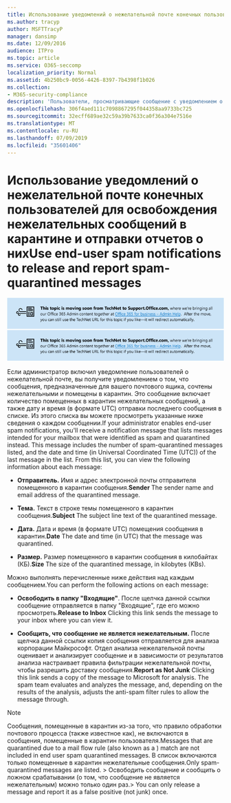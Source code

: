 ```yaml
---
title: Использование уведомлений о нежелательной почте конечных пользователей для освобождения нежелательных сообщений в карантине и отправки отчетов о них
ms.author: tracyp
author: MSFTTracyP
manager: dansimp
ms.date: 12/09/2016
audience: ITPro
ms.topic: article
ms.service: O365-seccomp
localization_priority: Normal
ms.assetid: 4b250bc9-0056-4426-8397-7b4398f1b026
ms.collection:
- M365-security-compliance
description: 'Пользователи, просматривающие сообщение с уведомлением о нежелательной почте от администратора о том, что почтовые сообщения помещены в карантин, могут выполнять эти действия с сообщениями. '
ms.openlocfilehash: 306f4aed111c7098867295f044358aa9733bc725
ms.sourcegitcommit: 32ecff689ae32c59a39b7633ca0f36a304e7516e
ms.translationtype: MT
ms.contentlocale: ru-RU
ms.lasthandoff: 07/09/2019
ms.locfileid: "35601406"
---
```

# <a name="use-end-user-spam-notifications-to-release-and-report-spam-quarantined-messages"></a><span data-ttu-id="6a2e2-103">Использование уведомлений о нежелательной почте конечных пользователей для освобождения нежелательных сообщений в карантине и отправки отчетов о них</span><span class="sxs-lookup"><span data-stu-id="6a2e2-103">Use end-user spam notifications to release and report spam-quarantined messages</span></span>

<span data-ttu-id="6a2e2-104">[![Текст на изображении, посвященном перемещению содержимого с сайта TechNet на сайт support.office.com](media/ab7c897a-4798-4f31-8c84-f17a8409b133.png)](https://go.microsoft.com/fwlink/p/?LinkID=624152)</span><span class="sxs-lookup"><span data-stu-id="6a2e2-104">[![Text in image about content moving from TechNet to support.office.com](media/ab7c897a-4798-4f31-8c84-f17a8409b133.png)](https://go.microsoft.com/fwlink/p/?LinkID=624152)</span></span>
  
<span data-ttu-id="6a2e2-p101">Если администратор включил уведомление пользователей о нежелательной почте, вы получите уведомлением о том, что сообщения, предназначенные для вашего почтового ящика, сочтены нежелательными и помещены в карантин. Это сообщение включает количество помещенных в карантин нежелательных сообщений, а также дату и время (в формате UTC) отправки последнего сообщения в списке. Из этого списка вы можете просмотреть указанные ниже сведения о каждом сообщении.</span><span class="sxs-lookup"><span data-stu-id="6a2e2-p101">If your administrator enables end-user spam notifications, you'll receive a notification message that lists messages intended for your mailbox that were identified as spam and quarantined instead. This message includes the number of spam-quarantined messages listed, and the date and time (in Universal Coordinated Time (UTC)) of the last message in the list. From this list, you can view the following information about each message:</span></span> 
  
- <span data-ttu-id="6a2e2-108">**Отправитель.** Имя и адрес электронной почты отправителя помещенного в карантин сообщения.</span><span class="sxs-lookup"><span data-stu-id="6a2e2-108">**Sender** The sender name and email address of the quarantined message.</span></span> 
    
- <span data-ttu-id="6a2e2-109">**Тема.** Текст в строке темы помещенного в карантин сообщения.</span><span class="sxs-lookup"><span data-stu-id="6a2e2-109">**Subject** The subject line text of the quarantined message.</span></span> 
    
- <span data-ttu-id="6a2e2-110">**Дата.** Дата и время (в формате UTC) помещения сообщения в карантин.</span><span class="sxs-lookup"><span data-stu-id="6a2e2-110">**Date** The date and time (in UTC) that the message was quarantined.</span></span> 
    
- <span data-ttu-id="6a2e2-111">**Размер.** Размер помещенного в карантин сообщения в килобайтах (КБ).</span><span class="sxs-lookup"><span data-stu-id="6a2e2-111">**Size** The size of the quarantined message, in kilobytes (KBs).</span></span> 
    
<span data-ttu-id="6a2e2-112">Можно выполнять перечисленные ниже действия над каждым сообщением.</span><span class="sxs-lookup"><span data-stu-id="6a2e2-112">You can perform the following actions on each message:</span></span>
  
- <span data-ttu-id="6a2e2-113">**Освободить в папку "Входящие"**. После щелчка данной ссылки сообщение отправляется в папку "Входящие", где его можно просмотреть.</span><span class="sxs-lookup"><span data-stu-id="6a2e2-113">**Release to Inbox** Clicking this link sends the message to your inbox where you can view it.</span></span> 
    
- <span data-ttu-id="6a2e2-p102">**Сообщить, что сообщение не является нежелательным.** После щелчка данной ссылки копия сообщения отправляется для анализа корпорации Майкрософт. Отдел анализа нежелательной почты оценивает и анализирует сообщение и в зависимости от результатов анализа настраивает правила фильтрации нежелательной почты, чтобы разрешить доставку сообщения.</span><span class="sxs-lookup"><span data-stu-id="6a2e2-p102">**Report as Not Junk** Clicking this link sends a copy of the message to Microsoft for analysis. The spam team evaluates and analyzes the message, and, depending on the results of the analysis, adjusts the anti-spam filter rules to allow the message through.</span></span> 
    
> [!NOTE]
>  <span data-ttu-id="6a2e2-116">Сообщения, помещенные в карантин из-за того, что правило обработки почтового процесса (также известное как), не включаются в сообщения, помещенные в карантин пользователя.</span><span class="sxs-lookup"><span data-stu-id="6a2e2-116">Messages that are quarantined due to a mail flow rule (also known as a ) match are not included in end user spam quarantined messages.</span></span> <span data-ttu-id="6a2e2-117">В список включаются только помещенные в карантин нежелательные сообщения.</span><span class="sxs-lookup"><span data-stu-id="6a2e2-117">Only spam-quarantined messages are listed.</span></span> <span data-ttu-id="6a2e2-118">>  Освободить сообщение и сообщить о ложном срабатывании (о том, что сообщение не является нежелательным) можно только один раз.</span><span class="sxs-lookup"><span data-stu-id="6a2e2-118">>  You can only release a message and report it as a false positive (not junk) once.</span></span> 
  


